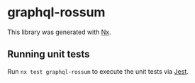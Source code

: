 # graphql-rossum

This library was generated with [Nx](https://nx.dev).

## Running unit tests

Run `nx test graphql-rossum` to execute the unit tests via [Jest](https://jestjs.io).
